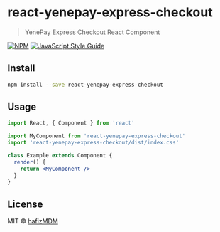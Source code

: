# react-yenepay-express-checkout

> YenePay Express Checkout React Component

[![NPM](https://img.shields.io/npm/v/react-yenepay-express-checkout.svg)](https://www.npmjs.com/package/react-yenepay-express-checkout) [![JavaScript Style Guide](https://img.shields.io/badge/code_style-standard-brightgreen.svg)](https://standardjs.com)

## Install

```bash
npm install --save react-yenepay-express-checkout
```

## Usage

```jsx
import React, { Component } from 'react'

import MyComponent from 'react-yenepay-express-checkout'
import 'react-yenepay-express-checkout/dist/index.css'

class Example extends Component {
  render() {
    return <MyComponent />
  }
}
```

## License

MIT © [hafizMDM](https://github.com/hafizMDM)
